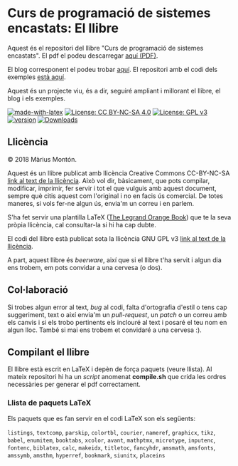 # Curs de programació de sistemes encastats: El llibre


Aquest és el repositori del llibre "Curs de programació de sistemes encastats".  El pdf el podeu descarregar [aquí (PDF)](https://github.com/mariusmm/Llibreencastats/releases/download/1.0.5/LlibreEncastats.pdf).

El blog corresponent el podeu trobar [aquí](https://sistemesencastats.wordpress.com).
El repositori amb el codi dels exemples [està aquí](https://github.com/mariusmm/cursembedded).

Aquest és un projecte viu, és a dir, seguiré ampliant i millorant el llibre, el blog i els exemples.

[![made-with-latex](https://img.shields.io/badge/Made%20with-LaTeX-1f425f.svg)](https://www.latex-project.org/)
[![License: CC BY-NC-SA 4.0](https://img.shields.io/badge/License-CC%20BY--NC--SA%204.0-lightgrey.svg)](https://creativecommons.org/licenses/by-nc-sa/4.0/)
[![License: GPL v3](https://img.shields.io/badge/License-GPL%20v3-blue.svg)](https://www.gnu.org/licenses/gpl-3.0)
[![version](https://img.shields.io/github/release/mariusmm/llibreencastats.svg?style=flat)](https://github.com/mariusmm/Llibreencastats/releases)
[![Downloads](https://img.shields.io/github/downloads/mariusmm/Llibreencastats/total.svg?label=Downloads&style=flat)](https://github.com/mariusmm/Llibreencastats/releases)



## Llicència

© 2018 Màrius Montón.

Aquest és un llibre publicat amb llicència Creative Commons CC-BY-NC-SA [link al text de la llicència](https://creativecommons.org/licenses/by-nc-sa/4.0/legalcode). Això vol dir, bàsicament, que pots compilar, modificar, imprimir, fer servir i tot el que vulguis amb aquest document, sempre què citis aquest com l'original i no en facis ús comercial. De totes maneres, si vols fer-ne algun ús, envia'm un correu i en parlem.

S'ha fet servir una plantilla  LaTeX ([The Legrand Orange Book](https://www.latextemplates.com/template/the-legrand-orange-book)) que te la seva pròpia llicència, cal consultar-la si hi ha cap dubte.


El codi del llibre està publicat sota la llicència GNU GPL v3 [link al text de la llicència](https://www.gnu.org/licenses/gpl-3.0).

A part, aquest llibre és *beerware*, així que si el llibre t'ha servit i algun dia ens trobem, em pots convidar a una cervesa (o dos).

## Col·laboració
Si trobes algun error al text, *bug* al codi, falta d'ortografia d'estil o tens cap suggeriment, text o així envia'm un *pull-request*, un *patch* o un correu amb els canvis i si els trobo pertinents els inclouré al text i posaré el teu nom en algun lloc. També si mai ens trobem et convidaré a una cervesa :).

## Compilant el llibre
El llibre està escrit en LaTeX i depèn de força paquets (veure llista). Al mateix repositori hi ha un *script* anomenat **compile.sh** que crida les ordres necessàries per generar el pdf correctament.

### Llista de paquets LaTeX
Els paquets que es fan servir en el codi LaTeX son els següents:

`listings`, `textcomp`, `parskip`, `colortbl`, `courier`, `nameref`, `graphicx`, `tikz`, `babel`, `enumitem`, `booktabs`, `xcolor`, `avant`, `mathptmx`, `microtype`, `inputenc`, `fontenc`, `biblatex`, `calc`, `makeidx`, `titletoc`, `fancyhdr`,  `amsmath`, `amsfonts`, `amssymb`, `amsthm`, `hyperref`, `bookmark`, `siunitx`, `placeins`
